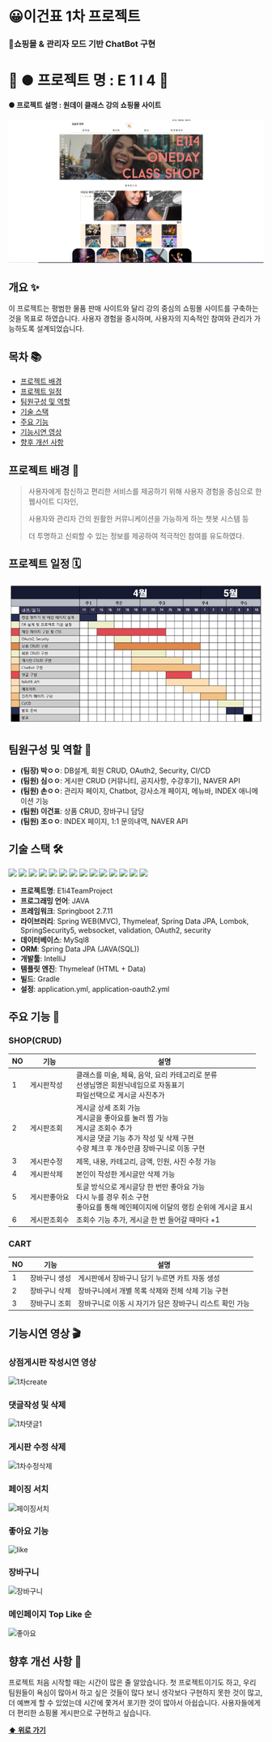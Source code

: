# 😀이건표 1차 프로젝트

### 🛒쇼핑몰 & 관리자 모드 기반 ChatBot 구현

# 🌟 **● 프로젝트 명** : E 1 I 4 🌟

#### **● 프로젝트 설명** : 원데이 클래스 강의 쇼핑몰 사이트
<img src="src/main/resources/static/images/메인.jpg" alt="프로젝트 메인 이미지"/>


## 개요 ✨
이 프로젝트는 평범한 물품 판매 사이트와 달리 강의 중심의 쇼핑몰 사이트를 구축하는 것을 목표로 하였습니다. 사용자 경험을 중시하며, 사용자의 지속적인 참여와 관리가 가능하도록 설계되었습니다.

## 목차 📚
- [프로젝트 배경](#프로젝트-배경-)
- [프로젝트 일정](#프로젝트-일정-)
- [팀원구성 및 역할](#팀원구성-및-역할-)
- [기술 스택](#기술-스택-)
- [주요 기능](#주요-기능-)
- [기능시연 영상](#기능시연-영상-)
- [향후 개선 사항](#향후-개선-사항-)


## 프로젝트 배경 📜
> 사용자에게 참신하고 편리한 서비스를 제공하기 위해 사용자 경험을 중심으로 한 웹사이트 디자인,
>
> 사용자와 관리자 간의 원활한 커뮤니케이션을 가능하게 하는 챗봇 시스템 등
>
> 더 투명하고 신뢰할 수 있는 정보를 제공하여 적극적인 참여를 유도하였다.

## 프로젝트 일정 🗓️
<img src="src/main/resources/static/images/일정.png" alt="프로젝트일정"/> 


## 팀원구성 및 역할 👥
- **(팀장) 박ㅇㅇ**: DB설계, 회원 CRUD, OAuth2, Security, CI/CD
- **(팀원) 심ㅇㅇ**: 게시판 CRUD (커뮤니티, 공지사항, 수강후기), NAVER API
- **(팀원) 손ㅇㅇ**: 관리자 페이지, Chatbot, 강사소개 페이지, 메뉴바, INDEX 애니메이션 기능
- **(팀원) 이건표**: 상품 CRUD, 장바구니 담당
- **(팀원) 조ㅇㅇ**: INDEX 페이지, 1:1 문의내역, NAVER API

## 기술 스택 🛠
<img src="https://img.shields.io/badge/Java-ED8B00?style=for-the-badge&logo=openjdk&logoColor=white">
<img src="https://img.shields.io/badge/JavaScript-F7DF1E?style=for-the-badge&logo=JavaScript&logoColor=white">
<img src="https://img.shields.io/badge/HTML5-E34F26?style=for-the-badge&logo=html5&logoColor=white">
<img src="https://img.shields.io/badge/CSS3-1572B6?style=for-the-badge&logo=css3&logoColor=white">
<img src="https://img.shields.io/badge/jQuery-0769AD?style=for-the-badge&logo=jquery&logoColor=white">
<img src="https://img.shields.io/badge/Spring-6DB33F?style=for-the-badge&logo=spring&logoColor=white">
<img src="https://img.shields.io/badge/Amazon_AWS-232F3E?style=for-the-badge&logo=amazon-aws&logoColor=white">
<img src="https://img.shields.io/badge/MySQL-005C84?style=for-the-badge&logo=mysql&logoColor=white">
<img src="https://img.shields.io/badge/Oracle-F80000?style=for-the-badge&logo=Oracle&logoColor=white">
<img src="https://img.shields.io/badge/Spring_Security-6DB33F?style=for-the-badge&logo=Spring-Security&logoColor=white">
<img src="https://img.shields.io/badge/GIT-E44C30?style=for-the-badge&logo=git&logoColor=white">
<img src="https://img.shields.io/badge/Gradle-02303A.svg?style=for-the-badge&logo=Gradle&logoColor=white">
<img src="https://img.shields.io/badge/Notion-000000?style=for-the-badge&logo=notion&logoColor=white">
<img src="https://img.shields.io/badge/Visual Studio Code-007ACC?style=for-the-badge&logo=Visual Studio Code&logoColor=white"/>


- **프로젝트명**: E1i4TeamProject
- **프로그래밍 언어**: JAVA
- **프레임워크**: Springboot 2.7.11
- **라이브러리**: Spring WEB(MVC), Thymeleaf, Spring Data JPA, Lombok, SpringSecurity5, websocket, validation, OAuth2, security
- **데이터베이스**: MySql8
- **ORM**: Spring Data JPA (JAVA(SQL))
- **개발툴**: IntelliJ
- **템플릿 엔진**: Thymeleaf (HTML + Data)
- **빌드**: Gradle
- **설정**: application.yml, application-oauth2.yml

## 주요 기능 🚀
### SHOP(CRUD)
| NO | 기능         | 설명                                                                 |
|----|--------------|----------------------------------------------------------------------|
| 1  | 게시판작성   | 클래스를 미술, 체육, 음악, 요리 카테고리로 분류<br>선생님명은 회원닉네임으로 자동표기<br>파일선택으로 게시글 사진추가 |
| 2  | 게시판조회   | 게시글 상세 조회 가능<br>게시글을 좋아요를 눌러 찜 가능<br>게시글 조회수 추가<br>게시글 댓글 기능 추가 작성 및 삭제 구현<br>수량 체크 후 개수만큼 장바구니로 이동 구현 |
| 3  | 게시판수정   | 제목, 내용, 카테고리, 금액, 인원, 사진 수정 가능                     |
| 4  | 게시판삭제   | 본인이 작성한 게시글만 삭제 가능                                     |
| 5  | 게시판좋아요 | 토글 방식으로 게시글당 한 번만 좋아요 가능<br>다시 누를 경우 취소 구현<br>좋아요를 통해 메인페이지에 이달의 랭킹 순위에 게시글 표시 |
| 6  | 게시판조회수 | 조회수 기능 추가, 게시글 한 번 들어갈 때마다 +1                     |

### CART
| NO | 기능           | 설명                                                   |
|----|----------------|--------------------------------------------------------|
| 1  | 장바구니 생성  | 게시판에서 장바구니 담기 누르면 카트 자동 생성        |
| 2  | 장바구니 삭제  | 장바구니에서 개별 목록 삭제와 전체 삭제 기능 구현     |
| 3  | 장바구니 조회  | 장바구니로 이동 시 자기가 담은 장바구니 리스트 확인 가능 |

## 기능시연 영상 🎬

### 상점게시판 작성시연 영상
![1차create](https://github.com/leegeonpyo/Project_teamE1I4/assets/154856555/3b2b3ba8-6853-402f-80b9-0acfa910ce60)

### 댓글작성 및 삭제
![1차댓글1](https://github.com/leegeonpyo/Project_teamE1I4/assets/154856555/a368d7f1-5af9-476d-856f-a0182b233dce)

### 게시판 수정 삭제
![1차수정삭제](https://github.com/leegeonpyo/Project_teamE1I4/assets/154856555/74b4892e-5b59-467d-8381-1b8d7d1326cc)

### 페이징 서치
![페이징서치](https://github.com/leegeonpyo/Project_teamE1I4/assets/154856555/149e728e-f104-48cd-a9c5-238cad235db4)


### 좋아요 기능
![like](https://github.com/leegeonpyo/Project_teamE1I4/assets/154856555/de5ef513-b8a0-427a-8569-06ce99fc6957)

### 장바구니
![장바구니](https://github.com/leegeonpyo/Project_teamE1I4/assets/154856555/0fea4947-7feb-47cd-bffe-60bbb05d3bc9)

### 메인페이지 Top Like 순
![좋아요](https://github.com/leegeonpyo/Project_teamE1I4/assets/154856555/b65d4afd-632a-456f-8a24-b758c970f77d)

## 향후 개선 사항 🔧
프로젝트 처음 시작할 때는 시간이 많은 줄 알았습니다. 첫 프로젝트이기도 하고, 우리 팀원들이 욕심이 많아서 하고 싶은 것들이 많다 보니 생각보다 구현하지 못한 것이 많고, 더 예쁘게 할 수 있었는데 시간에 쫓겨서 포기한 것이 많아서 아쉽습니다. 사용자들에게 더 편리한 쇼핑몰 게시판으로 구현하고 싶습니다.



**[⬆ 위로 가기](#이건표-1차-프로젝트)**
